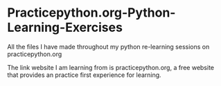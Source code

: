 # Practicepython.org-Python-Learning-Exercises
All the files I have made throughout my python re-learning sessions on practicepython.org

The link website I am learning from is practicepython.org, a free website that provides an practice first experience for learning.
